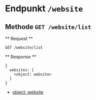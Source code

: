 # Endpunkt `/website`

## Methode `GET /website/list`

** Request **

    GET /website/list

** Response **

    {
      websites: [
        <object: website>
      ]
    }

* [object: website](../schema/website)
